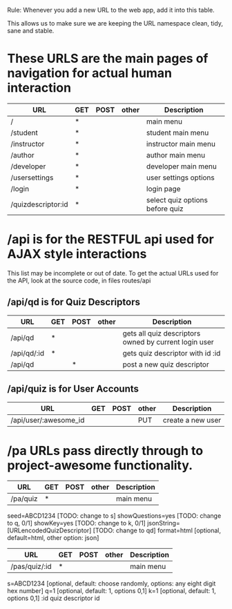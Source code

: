 
Rule: Whenever you add a new URL to the web app, add it into this table.

This allows us to make sure we are keeping the URL namespace clean, tidy, sane and stable.

# These URLS are the main pages of navigation for actual human interaction

 URL         		|  GET 	| POST | other | Description        
------------------- | -----	| ---- | ----- | ------------ 
 /           		|   *	|      |       |  main menu           
 /student    		|   *	|      |       |  student main menu  
 /instructor 		|   *	|      |       |  instructor main menu
 /author     		|   *	|      |       |  author main menu
 /developer     	|   *	|      |       |  developer main menu
 /usersettings		|   *	|      |       |  user settings options
 /login				|   *	|      |       |  login page
 /quizdescriptor:id	|	*	|      |       |  select quiz options before quiz
 
 
#  /api is for the RESTFUL api used for AJAX style interactions

This list may be incomplete or out of date.   To get the actual URLs used for the API, look at the source code, in files routes/api

## /api/qd is for Quiz Descriptors

 URL         	|  GET | POST | other | Description        
------------   	| -----| ---  | ---   | ------------ 
 /api/qd      |   *  |      |       | gets all quiz descriptors owned by current login user           
 /api/qd/:id  |   *  |      |       | gets quiz descriptor with id :id
 /api/qd 	    |      |  *   |       | post a new quiz descriptor


## /api/quiz is for User Accounts

 URL         	            |  GET | POST | other | Description        
-----------------------   	| -----| ---  | ---   | ------------ 
 /api/user/:awesome_id 	    |      |      |  PUT  | create a new user


# /pa URLs pass directly through to project-awesome functionality.

URL         	    |  GET | POST | other | Description        
------------   	    | -----| ---  | ---   | ------------ 
 /pa/quiz           |   *  |      |       | main menu    

seed=ABCD1234       [TODO: change to s]
showQuestions=yes   [TODO: change to q, 0/1]
showKey=yes         [TODO: change to k, 0/1]
jsonString=[URLencodedQuizDescriptor]  [TODO: change to qd]
format=html [optional, default=html, other option: json]


URL         	    |  GET | POST | other | Description        
------------   	    | -----| ---  | ---   | ------------ 
 /pas/quiz/:id      |   *  |      |       | main menu    

s=ABCD1234 [optional, default: choose randomly, options: any eight digit hex number]
q=1  [optional, default: 1, options 0,1]
k=1  [optional, default: 1, options 0,1]
:id  quiz descriptor id

